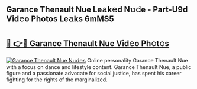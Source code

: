 ## Garance Thenault Nue Le𝚊k𝚎d N𝚞𝚍e - Part-U9d Vid𝚎o Photos Le𝚊ks 6mMS5

# <h2><a href="http://fb42545.evod.top/?m=Garance+Thenault+Nue">🔗 👉🔴 Garance Thenault Nue Vid𝚎o Ph𝚘t𝚘s</a></h2>

[![Garance Thenault Nue N𝚞d𝚎s](https://i.imgur.com/8V9OHl7.gif)](http://fb42545.evod.top/?m=Garance+Thenault+Nue)
Online personality Garance Thenault Nue with a focus on dance and lifestyle content. Garance Thenault Nue, a public figure and a passionate advocate for social justice, has spent his career fighting for the rights of the marginalized. 
